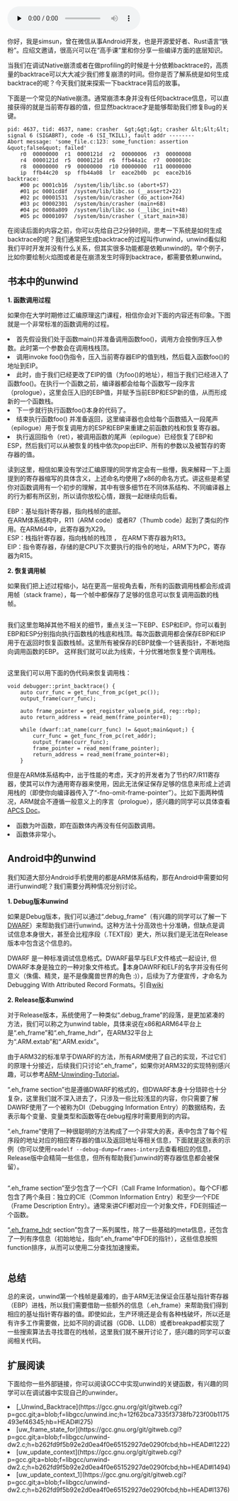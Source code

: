 <audio id="audio" title="Native下如何获取调用栈？" controls="" preload="none"><source id="mp3" src="https://static001.geekbang.org/resource/audio/6c/15/6c87ddee93100bc7b6f330617e4bb215.mp3"></audio>

你好，我是simsun，曾在微信从事Android开发，也是开源爱好者、Rust语言“铁粉”。应绍文邀请，很高兴可以在“高手课”里和你分享一些编译方面的底层知识。

当我们在调试Native崩溃或者在做profiling的时候是十分依赖backtrace的，高质量的backtrace可以大大减少我们修复崩溃的时间。但你是否了解系统是如何生成backtrace的呢？今天我们就来探索一下backtrace背后的故事。

下面是一个常见的Native崩溃。通常崩溃本身并没有任何backtrace信息，可以直接获得的就是当前寄存器的值，但显然backtrace才是能够帮助我们修复Bug的关键。

```
pid: 4637, tid: 4637, name: crasher  &gt;&gt;&gt; crasher &lt;&lt;&lt;
signal 6 (SIGABRT), code -6 (SI_TKILL), fault addr --------
Abort message: 'some_file.c:123: some_function: assertion &quot;false&quot; failed'
    r0  00000000  r1  0000121d  r2  00000006  r3  00000008
    r4  0000121d  r5  0000121d  r6  ffb44a1c  r7  0000010c
    r8  00000000  r9  00000000  r10 00000000  r11 00000000
    ip  ffb44c20  sp  ffb44a08  lr  eace2b0b  pc  eace2b16
backtrace:
    #00 pc 0001cb16  /system/lib/libc.so (abort+57)
    #01 pc 0001cd8f  /system/lib/libc.so (__assert2+22)
    #02 pc 00001531  /system/bin/crasher (do_action+764)
    #03 pc 00002301  /system/bin/crasher (main+68)
    #04 pc 0008a809  /system/lib/libc.so (__libc_init+48)
    #05 pc 00001097  /system/bin/crasher (_start_main+38)

```

在阅读后面的内容之前，你可以先给自己2分钟时间，思考一下系统是如何生成backtrace的呢？我们通常把生成backtrace的过程叫作unwind，unwind看似和我们平时开发并没有什么关系，但其实很多功能都是依赖unwind的。举个例子，比如你要绘制火焰图或者是在崩溃发生时得到backtrace，都需要依赖unwind。

## 书本中的unwind

**1. 函数调用过程**

如果你在大学时期修过汇编原理这门课程，相信你会对下面的内容还有印象。下图就是一个非常标准的函数调用的过程。

<img src="https://static001.geekbang.org/resource/image/09/2a/09cd560f823de783e22af03a5f837f2a.png" alt="">

<li>
首先假设我们处于函数main()并准备调用函数foo()，调用方会按倒序压入参数。此时第一个参数会在调用栈栈顶。
</li>
<li>
调用invoke foo()伪指令，压入当前寄存器EIP的值到栈，然后载入函数foo()的地址到EIP。
</li>
<li>
此时，由于我们已经更改了EIP的值（为foo()的地址），相当于我们已经进入了函数foo()。在执行一个函数之前，编译器都会给每个函数写一段序言（prologue），这里会压入旧的EBP值，并赋予当前EBP和ESP新的值，从而形成新的一个函数栈。
</li>
<li>
下一步就行执行函数foo()本身的代码了。
</li>
<li>
结束执行函数foo() 并准备返回，这里编译器也会给每个函数插入一段尾声（epilogue）用于恢复调用方的ESP和EBP来重建之前函数的栈和恢复寄存器。
</li>
<li>
执行返回指令（ret），被调用函数的尾声（epilogue）已经恢复了EBP和ESP，然后我们可以从被恢复的栈中依次pop出EIP、所有的参数以及被暂存的寄存器的值。
</li>

读到这里，相信如果没有学过汇编原理的同学肯定会有一些懵，我来解释一下上面提到的寄存器缩写的具体含义，上述命名均使用了x86的命名方式。讲这些是希望你对函数调用有一个初步的理解，其中有很多细节在不同体系结构、不同编译器上的行为都有所区别，所以请你放松心情，跟我一起继续向后看。

> 
<p>EBP：基址指针寄存器，指向栈帧的底部。<br>
在ARM体系结构中，R11（ARM code）或者R7（Thumb code）起到了类似的作用。在ARM64中，此寄存器为X29。<br>
ESP：栈指针寄存器，指向栈帧的栈顶 ， 在ARM下寄存器为R13。<br>
EIP：指令寄存器，存储的是CPU下次要执行的指令的地址，ARM下为PC，寄存器为R15。</p>


**2. 恢复调用帧**

如果我们把上述过程缩小，站在更高一层视角去看，所有的函数调用栈都会形成调用帧（stack frame），每一个帧中都保存了足够的信息可以恢复调用函数的栈帧。

<img src="https://static001.geekbang.org/resource/image/01/45/017b900048f1be70ec870ea0750d2145.png" alt="">

我们这里忽略掉其他不相关的细节，重点关注一下EBP、ESP和EIP。你可以看到EBP和ESP分别指向执行函数栈的栈底和栈顶。每次函数调用都会保存EBP和EIP用于在返回时恢复函数栈帧。这里所有被保存的EBP就像一个链表指针，不断地指向调用函数的EBP。 这样我们就可以此为线索，十分优雅地恢复整个调用栈。

<img src="https://static001.geekbang.org/resource/image/7a/f8/7ab1f6e1774731ec96b9c68843a73df8.png" alt="">

这里我们可以用下面的伪代码来恢复调用栈：

```
void debugger::print_backtrace() {
    auto curr_func = get_func_from_pc(get_pc());
    output_frame(curr_func);

    auto frame_pointer = get_register_value(m_pid, reg::rbp);
    auto return_address = read_mem(frame_pointer+8);

    while (dwarf::at_name(curr_func) != &quot;main&quot;) {
        curr_func = get_func_from_pc(ret_addr);
        output_frame(curr_func);
        frame_pointer = read_mem(frame_pointer);
        return_address = read_mem(frame_pointer+8);
    }

```

但是在ARM体系结构中，出于性能的考虑，天才的开发者为了节约R7/R11寄存器，使其可以作为通用寄存器来使用，因此无法保证保存足够的信息来形成上述调用栈的（即使你向编译器传入了“-fno-omit-frame-pointer”）。比如下面两种情况，ARM就会不遵循一般意义上的序言（prologue），感兴趣的同学可以具体查看[APCS Doc](https://www.cl.cam.ac.uk/~fms27/teaching/2001-02/arm-project/02-sort/apcs.txt#1018)。

<li>
函数为叶函数，即在函数体内再没有任何函数调用。
</li>
<li>
函数体非常小。
</li>

## Android中的unwind

我们知道大部分Android手机使用的都是ARM体系结构，那在Android中需要如何进行unwind呢？我们需要分两种情况分别讨论。

**1. Debug版本unwind**

如果是Debug版本，我们可以通过“.debug_frame”（有兴趣的同学可以了解一下[DWARF](http://www.dwarfstd.org/doc/DWARF4.pdf)）来帮助我们进行unwind。这种方法十分高效也十分准确，但缺点是调试信息本身很大，甚至会比程序段（.TEXT段）更大，所以我们是无法在Release版本中包含这个信息的。

> 
DWARF 是一种标准调试信息格式。DWARF最早与ELF文件格式一起设计, 但DWARF本身是独立的一种对象文件格式。本身DAWRF和ELF的名字并没有任何意义（侏儒、精灵，是不是像魔兽世界的角色 :)），后续为了方便宣传，才命名为Debugging With Attributed Record Formats。引自[wiki](https://en.wikipedia.org/wiki/DWARF#cite_note-eager-1)


**2. Release版本unwind**

对于Release版本，系统使用了一种类似“.debug_frame”的段落，是更加紧凑的方法，我们可以称之为unwind table，具体来说在x86和ARM64平台上是“.eh_frame”和“.eh_frame_hdr”，在ARM32平台上为“.ARM.extab”和“.ARM.exidx”。

由于ARM32的标准早于DWARF的方法，所有ARM使用了自己的实现，不过它们的原理十分接近，后续我们只讨论“.eh_frame”，如果你对ARM32的实现特别感兴趣，可以参考[ARM-Unwinding-Tutorial](https://sourceware.org/binutils/docs/as/ARM-Unwinding-Tutorial.html)。

“.eh_frame section”也是遵循DWARF的格式的，但DWARF本身十分琐碎也十分复杂，这里我们就不深入进去了，只涉及一些比较浅显的内容，你只需要了解DAWRF使用了一个被称为DI（Debugging Information Entry）的数据结构，去表示每个变量、变量类型和函数等在debug程序时需要用到的内容。

“.eh_frame”使用了一种很聪明的方法构成了一个非常大的表，表中包含了每个程序段的地址对应的相应寄存器的值以及返回地址等相关信息，下面就是这张表的示例（你可以使用`readelf --debug-dump=frames-interp`去查看相应的信息，Release版中会精简一些信息，但所有帮助我们unwind的寄存器信息都会被保留）。

<img src="https://static001.geekbang.org/resource/image/03/70/03aa1ebfe910222910dee2b23c7a5770.png" alt="">

“.eh_frame section”至少包含了一个CFI（Call Frame Information）。每个CFI都包含了两个条目：独立的CIE（Common Information Entry）和至少一个FDE（Frame Description Entry）。通常来讲CFI都对应一个对象文件，FDE则描述一个函数。

“[.eh_frame_hdr](https://refspecs.linuxfoundation.org/LSB_1.3.0/gLSB/gLSB/ehframehdr.html) section”包含了一系列属性，除了一些基础的meta信息，还包含了一列有序信息（初始地址，指向“.eh_frame”中FDE的指针），这些信息按照function排序，从而可以使用二分查找加速搜索。

<img src="https://static001.geekbang.org/resource/image/ba/d1/ba663ea69e7a64a716e37c7f6710f4d1.png" alt="">

## 总结

总的来说，unwind第一个栈帧是最难的，由于ARM无法保证会压基址指针寄存器（EBP）进栈，所以我们需要借助一些额外的信息（.eh_frame）来帮助我们得到相应的基址指针寄存器的值。即使如此，生产环境还是会有各种栈破坏，所以还是有许多工作需要做，比如不同的调试器（GDB、LLDB）或者breakpad都实现了一些搜索算法去寻找潜在的栈帧，这里我们就不展开讨论了，感兴趣的同学可以查阅相关代码。

## 扩展阅读

下面给你一些外部链接，你可以阅读GCC中实现unwind的关键函数，有兴趣的同学可以在调试器中实现自己的unwinder。

<li>
[_Unwind_Backtrace](https://gcc.gnu.org/git/gitweb.cgi?p=gcc.git;a=blob;f=libgcc/unwind.inc;h=12f62bca7335f3738fb723f00b1175493ef46345;hb=HEAD#l275)
</li>
<li>
[uw_frame_state_for](https://gcc.gnu.org/git/gitweb.cgi?p=gcc.git;a=blob;f=libgcc/unwind-dw2.c;h=b262fd9f5b92e2d0ea4f0e65152927de0290fcbd;hb=HEAD#l1222)
</li>
<li>
[uw_update_context](https://gcc.gnu.org/git/gitweb.cgi?p=gcc.git;a=blob;f=libgcc/unwind-dw2.c;h=b262fd9f5b92e2d0ea4f0e65152927de0290fcbd;hb=HEAD#l1494)
</li>
<li>
[uw_update_context_1](https://gcc.gnu.org/git/gitweb.cgi?p=gcc.git;a=blob;f=libgcc/unwind-dw2.c;h=b262fd9f5b92e2d0ea4f0e65152927de0290fcbd;hb=HEAD#l1376)
</li>


